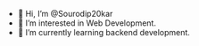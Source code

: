 - 👋 Hi, I’m @Sourodip20kar
- 👀 I’m interested in Web Development.
- 🌱 I’m currently learning backend development.

<!---
Sourodip20kar/Sourodip20kar is a ✨ special ✨ repository because its `README.md` (this file) appears on your GitHub profile.
You can click the Preview link to take a look at your changes.
--->
